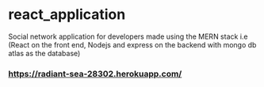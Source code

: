 # react_application
Social network application for developers made using the MERN stack i.e (React on the front end, Nodejs and express on the backend with mongo db atlas as the database)

### https://radiant-sea-28302.herokuapp.com/
